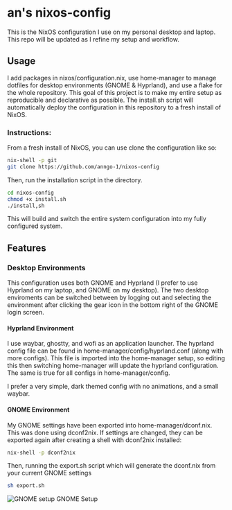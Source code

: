 # an's nixos-config

This is the NixOS configuration I use on my personal desktop and laptop. This repo will be updated as I refine my setup and workflow. 

## Usage

I add packages in nixos/configuration.nix, use home-manager to manage dotfiles for desktop environments (GNOME & Hyprland), and use a flake for the whole repository. This goal of this project is to make my entire setup as reproducible and declarative as possible. The install.sh script will automatically deploy the configuration in this repository to a fresh install of NixOS.

### Instructions:
From a fresh install of NixOS, you can use clone the configuration like so:

```bash
nix-shell -p git 
git clone https://github.com/anngo-1/nixos-config
```

Then, run the installation script in the directory.

```bash
cd nixos-config
chmod +x install.sh
./install,sh
```

This will build and switch the entire system configuration into my fully configured system.

## Features

### Desktop Environments

This configuration uses both GNOME and Hyprland (I prefer to use Hyprland on my laptop, and GNOME on my desktop). The two desktop enviroments can be switched between by logging out and selecting the environment after clicking the gear icon in the bottom right of the GNOME login screen.

#### Hyprland Environment

I use waybar, ghostty, and wofi as an application launcher. The hyprland config file can be found in home-manager/config/hyprland.conf (along with more configs). This file is imported into the home-manager setup, so editing this then switching home-manager will update the hyprland configuration. The same is true for all configs in home-manager/config.

I prefer a very simple, dark themed config with no animations, and a small waybar.

#### GNOME Environment

My GNOME settings have been exported into home-manager/dconf.nix. This was done using dconf2nix. If settings are changed, they can be exported again after creating a shell with dconf2nix installed:

```bash
nix-shell -p dconf2nix
```

Then, running the export.sh script which will generate the dconf.nix from your current GNOME settings

```bash
sh export.sh
```

![GNOME setup](examples/gnome.png)
GNOME Setup
